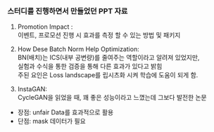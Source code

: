 ### 스터디를 진행하면서 만들었던 PPT 자료 

1. Promotion Impact : <br>
  이벤트, 프로모션 진행 시 효과를 측정 할 수 있는 방법 및 패키지 

2. How Dese Batch Norm Help Optimization: <br>
   BN(배치)는 ICS(내부 공변량)를 줄여주는 역할이라고 알려져 있었지만,<br>
   실험과 수식을 통한 검증을 통해 다른 효과가 있다고 밝힘<br>
   주된 요인은 Loss landscape를 립시츠화 시켜 학습에 도움이 되게 함.   

3. InstaGAN: <br>
  CycleGAN을 읽었을 때, 꽤 좋은 성능이라고 느꼈는데 그보다 발전한 논문<br>
  - 장점: unfair Data를 효과적으로 활용 <br>
  - 단점: mask 데이터가 필요 <br>
